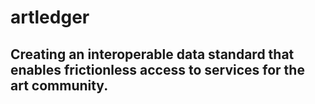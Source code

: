 # artledger

## Creating an interoperable data standard that enables frictionless access to services for the art community. 